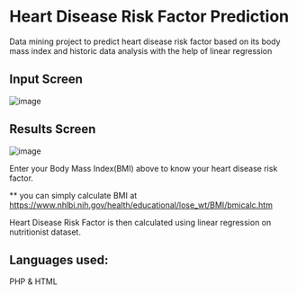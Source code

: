 # Heart Disease Risk Factor Prediction
Data mining project to predict heart disease risk factor based on its body mass index and historic data analysis with the help of linear regression

## Input Screen
![image](https://user-images.githubusercontent.com/36333782/67161480-956bb600-f378-11e9-8be9-98ff29087134.png)

## Results Screen
![image](https://user-images.githubusercontent.com/36333782/67161753-483d1380-f37b-11e9-98e0-58d7a116257d.png)


Enter your Body Mass Index(BMI) above to know your heart disease risk factor.

** you can simply calculate BMI at https://www.nhlbi.nih.gov/health/educational/lose_wt/BMI/bmicalc.htm

Heart Disease Risk Factor is then calculated using linear regression on nutritionist dataset.

## Languages used:
PHP & HTML
